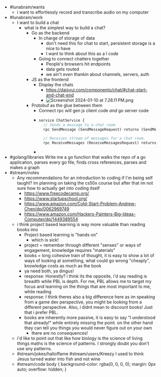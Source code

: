 - #lunabrain/wants
	- i want to effortlessly record and transcribe audio on my computer
- #lunabrain/work
	- I want to build a chat
		- what is the simplest way to build a chat?
			- Go as the backend
				- In charge of storage of data
					- don't need this for chat to start, persistent storage is a nice to have
					- I want to think about this as a I code
				- Going to connect chatters together
					- People's browsers hit endpoints
					- data gets routed
					- we ain't even thankin about channels, servers, auth
			- JS as the frontend
				- Display the chats
					- https://daisyui.com/components/chat/#chat-start-and-chat-end
					- ![Screenshot 2024-01-10 at 7.28.11 PM.png](../assets/Screenshot_2024-01-10_at_7.28.11 PM_1704943708714_0.png)
			- Protobuf as the glue between them
				- Connect rpc will gen js client code _and_ go server code
				- ```protobuf
				  service ChatService {
				    // Sends a message to a chat room.
				    rpc SendMessage (SendMessageRequest) returns (SendMessageResponse);
				  
				    // Receives stream of messages for a chat room.
				    rpc ReceiveMessages (ReceiveMessagesRequest) returns (stream Message);
				  ```
				-
- #golang/libraries Write me a go function that walks the repo of a go application, parses every go file, finds cross references, parses and makes a graph
- #stream/notes
	- ​Any recommendations for an introduction to coding if I'm being self taught? im planning on taking the cs50x course but after that im not sure how to actually get into coding itself
		- https://www.freecodecamp.org/
		- https://www.startupschool.org/
		- https://www.amazon.com/Cold-Start-Problem-Andrew-Chen/dp/0062969749
		- https://www.amazon.com/Hackers-Painters-Big-Ideas-Computer/dp/1449389554
	- ​i think project based learning is way more valuable than reading books imo
		- Project based learning is "hands on"
			- which is sick!
		- project = remember through different "senses" or ways of engagement, knowledge requires "materials"
		- books = long cohesive train of thought, it is easy to show a lot of ways of looking at something, what could go wrong "cheaply", knowledge costs as much as the book
		- ya need both, ya dingus!
		- response: ​Honestly? i think its the opposite, i'd say reading is breadth while PBL is depth. For me, PBL allows me to target my focus and learning on the things that are most important to me, while reading
		- response: I think theres also a big difference here as im speaking from a game dev perspective, you might be looking from a different perspective. Also, i didnt mean to discount books! Just that i prefer PBL.
		- ​books are inherently more passive, it is easy to say "I understood that already!" while entirely missing the point. on the other hand they can tell you things you would never figure out on your own
			- there are no consequences!
	- ​i'd like to point out that like how biology is the science of living things maths is the science of patterns. I strongly doubt you don't use any patterns.
	- #stream/jokes/halloffame #stream/users/Kreezy ​I used to think Jesus turned water into fish and not wine
	- #stream/code body { background-color: rgba(0, 0, 0, 0); margin: 0px auto; overflow: hidden; }